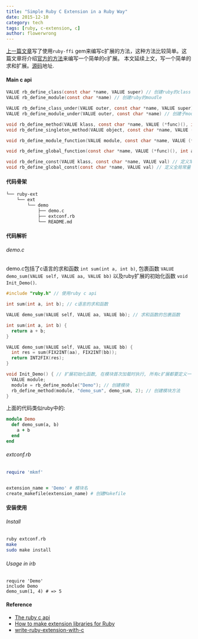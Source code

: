 ```yaml
---
title: "Simple Ruby C Extension in a Ruby Way"
date: 2015-12-10
category: tech
tags: [ruby, c-extension, c]
author: flowerwrong
---
```


[上一篇文章](http://blog.liveneeq.com/tech/2015/12/08/simple-ruby-ffi-demo.html)写了使用`ruby-ffi` gem来编写c扩展的方法，这种方法比较简单。这篇文章将介绍[官方的方法](https://github.com/ruby/ruby/blob/trunk/doc/extension.rdoc)来编写一个简单的c扩展。
本文延续上文，写一个简单的求和扩展。[源码](https://github.com/FlowerWrong/ffi-demos/tree/master/ruby-ext/ext/demo)地址.

#### Main c api

```c
VALUE rb_define_class(const char *name, VALUE super) // 创建ruby的class
VALUE rb_define_module(const char *name) // 创建ruby的moudle

VALUE rb_define_class_under(VALUE outer, const char *name, VALUE super) // 创建子类, 可以是class的, 也可以是module的
VALUE rb_define_module_under(VALUE outer, const char *name) // 创建子module

void rb_define_method(VALUE klass, const char *name, VALUE (*func)(), int argc) // 创建方法
void rb_define_singleton_method(VALUE object, const char *name, VALUE (*func)(), int argc) // 创建单例方法

void rb_define_module_function(VALUE module, const char *name, VALUE (*func)(), int argc) // 定义module方法

void rb_define_global_function(const char *name, VALUE (*func)(), int argc) // 定义kernel module的方法

void rb_define_const(VALUE klass, const char *name, VALUE val) // 定义常量
void rb_define_global_const(const char *name, VALUE val) // 定义全局常量
```

#### 代码骨架

```bash
└── ruby-ext
    └── ext
        └── demo
            ├── demo.c
            ├── extconf.rb
            └── README.md
```

#### 代码解析

###### demo.c

demo.c包括了c语言的求和函数 `int sum(int a, int b)`, 包裹函数 `VALUE demo_sum(VALUE self, VALUE aa, VALUE bb)` 以及ruby扩展的初始化函数 `void Init_Demo()`.

```c
#include "ruby.h" // 使用ruby c api

int sum(int a, int b); // c语言的求和函数

VALUE demo_sum(VALUE self, VALUE aa, VALUE bb); // 求和函数的包裹函数

int sum(int a, int b) {
  return a + b;
}

VALUE demo_sum(VALUE self, VALUE aa, VALUE bb) {
  int res = sum(FIX2INT(aa), FIX2INT(bb));
  return INT2FIX(res);
}

void Init_Demo() { // 扩展初始化函数, 在模块首次加载时执行, 所有c扩展都要定义一个名为Init_extname的函数
  VALUE module;
  module = rb_define_module("Demo"); // 创建模块
  rb_define_method(module, "demo_sum", demo_sum, 2); // 创建模块方法
}
```

上面的代码类似ruby中的:

```ruby
module Demo
  def demo_sum(a, b)
    a + b
  end
end
```

###### extconf.rb

```ruby
require 'mkmf'


extension_name = 'Demo' # 模块名
create_makefile(extension_name) # 创建Makefile
```

#### 安装使用

###### Install

```bash
ruby extconf.rb
make
sudo make install
```

###### Usage in irb

```irb
require 'Demo'
include Demo
demo_sum(1, 4) # => 5
```

#### Reference

* [The ruby c api](https://silverhammermba.github.io/emberb/c/)
* [How to make extension libraries for Ruby](https://github.com/ruby/ruby/blob/trunk/doc/extension.rdoc)
* [write-ruby-extension-with-c](https://www.gitbook.com/book/wusuopu/write-ruby-extension-with-c/details)
